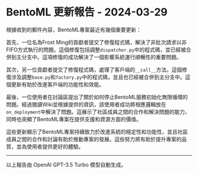 # BentoML 更新報告 - 2024-03-29

根據收到的郵件內容，BentoML專案最近有幾個重要更新：



首先，一位名為Frost Ming的貢獻者提交了修復程式碼，解決了非批次請求以非FIFO方式執行的問題。這個修復包括調整`dispatcher.py`中的程式碼，並已經被合併到主分支中。這項修復的成功解決了一個影響系統運行順暢性的重要問題。



其次，另一位貢獻者提交了修復程式碼，處理了客戶端的`__call__`方法。這個修復涉及調整`base.py`和`factory.py`中的程式碼，並且也已經被合併到主分支中。這個更新有助於改進客戶端的功能性和效能。



最後，一位使用者在討論區提出了關於如何停止BentoML服務初始化無限循環的問題。經過閱讀Wiki並根據提供的資訊，該使用者成功將相應邏輯放在`on_deployment`中解決了問題。這展示了社區成員之間的合作和解決問題的能力，同時也突顯了BentoML專案在提供支援和資源方面的價值。



這些更新顯示了BentoML專案持續致力於改進系統的穩定性和功能性，並且社區成員之間的合作和討論有助於推動專案的發展。這些努力將有助於提升專案的品質，並為使用者提供更好的體驗。



---



以上報告由 OpenAI GPT-3.5 Turbo 模型自動生成。